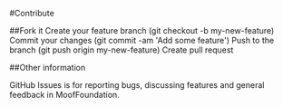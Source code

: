 #Contribute

##Fork it
Create your feature branch (git checkout -b my-new-feature)
Commit your changes (git commit -am 'Add some feature')
Push to the branch (git push origin my-new-feature)
Create pull request

##Other information

GitHub Issues is for reporting bugs, discussing features and general feedback in MoofFoundation.  
